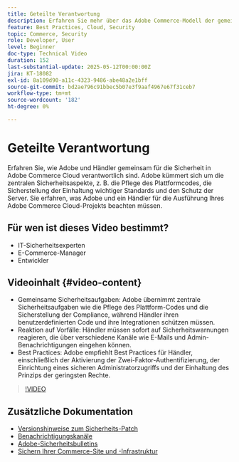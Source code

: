 ```yaml
---
title: Geteilte Verantwortung
description: Erfahren Sie mehr über das Adobe Commerce-Modell der gemeinsamen Verantwortung für Sicherheit und Betrieb. Entdecken Sie die wichtigsten Rollen für Adobe und Händler.
feature: Best Practices, Cloud, Security
topic: Commerce, Security
role: Developer, User
level: Beginner
doc-type: Technical Video
duration: 152
last-substantial-update: 2025-05-12T00:00:00Z
jira: KT-18082
exl-id: 8a109d90-a11c-4323-9486-abe48a2e1bff
source-git-commit: bd2ae796c91bbec5b07e3f9aaf4967e67f31ceb7
workflow-type: tm+mt
source-wordcount: '182'
ht-degree: 0%

---
```


# Geteilte Verantwortung

Erfahren Sie, wie Adobe und Händler gemeinsam für die Sicherheit in Adobe Commerce Cloud verantwortlich sind. Adobe kümmert sich um die zentralen Sicherheitsaspekte, z. B. die Pflege des Plattformcodes, die Sicherstellung der Einhaltung wichtiger Standards und den Schutz der Server. Sie erfahren, was Adobe und ein Händler für die Ausführung Ihres Adobe Commerce Cloud-Projekts beachten müssen.

## Für wen ist dieses Video bestimmt?

* IT-Sicherheitsexperten
* E-Commerce-Manager
* Entwickler

## Videoinhalt {#video-content}

* Gemeinsame Sicherheitsaufgaben: Adobe übernimmt zentrale Sicherheitsaufgaben wie die Pflege des Plattform-Codes und die Sicherstellung der Compliance, während Händler ihren benutzerdefinierten Code und ihre Integrationen schützen müssen.
* Reaktion auf Vorfälle: Händler müssen sofort auf Sicherheitswarnungen reagieren, die über verschiedene Kanäle wie E-Mails und Admin-Benachrichtigungen eingehen können.
* Best Practices: Adobe empfiehlt Best Practices für Händler, einschließlich der Aktivierung der Zwei-Faktor-Authentifizierung, der Einrichtung eines sicheren Administratorzugriffs und der Einhaltung des Prinzips der geringsten Rechte.

>[!VIDEO](https://video.tv.adobe.com/v/3458392/?learn=on&enablevpops)

## Zusätzliche Dokumentation

* [Versionshinweise zum Sicherheits-Patch](https://experienceleague.adobe.com/en/docs/commerce-operations/release/notes/security-patches/overview)
* [Benachrichtigungskanäle](https://business.adobe.com/blog/introducing-enhanced-security-patch-deployment-and-communications-in-adobe-commerce#proactive-communication--keeping-customers-informed)
* [Adobe-Sicherheitsbulletins](https://helpx.adobe.com/search.html?q=security%2520updates%2520commerce&amp;context=https%253A%252F%252Fhelpx.adobe.com%252Fsupport.html)
* [Sichern Ihrer Commerce-Site und -Infrastruktur](https://experienceleague.adobe.com/en/docs/commerce-operations/implementation-playbook/best-practices/launch/security-best-practices)
